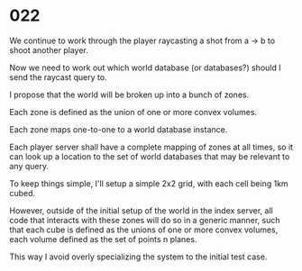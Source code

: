 # 022

We continue to work through the player raycasting a shot from a -> b to shoot another player.

Now we need to work out which world database (or databases?) should I send the raycast query to.

I propose that the world will be broken up into a bunch of zones. 

Each zone is defined as the union of one or more convex volumes.

Each zone maps one-to-one to a world database instance.

Each player server shall have a complete mapping of zones at all times, so it can look up a location to the set of world databases that may be relevant to any query.

To keep things simple, I'll setup a simple 2x2 grid, with each cell being 1km cubed.

However, outside of the initial setup of the world in the index server, all code that interacts with these zones will do so in a generic manner, such that each cube is defined as the unions of one or more convex volumes, each volume defined as the set of points n planes.

This way I avoid overly specializing the system to the initial test case.
